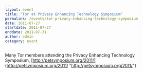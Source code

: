```yaml
---
layout: event
title: "Tor at Privacy Enhancing Technology Symposium"
permalink: /events/tor-privacy-enhancing-technology-symposium
date: 2011-07-27
startdate: 2011-07-27
enddate: 2011-07-31
author: admin
category: event
---
```


Many Tor members attending the Privacy Enhancing Technology Symposium, [http://petsymposium.org/2011/](http://petsymposium.org/2011/ "http://petsymposium.org/2011/")

